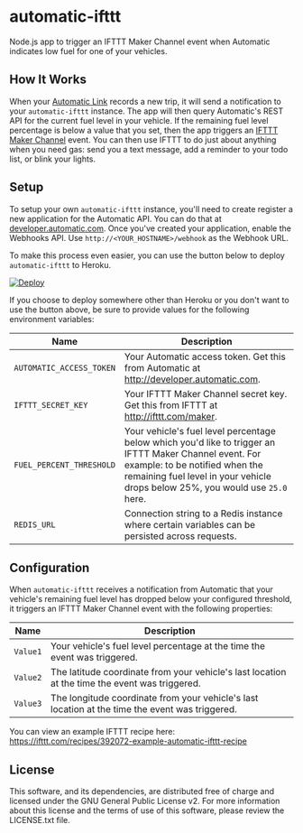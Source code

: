 # automatic-ifttt
Node.js app to trigger an IFTTT Maker Channel event when Automatic indicates low fuel for one of your vehicles.

## How It Works
When your [Automatic Link](https://www.automatic.com/) records a new trip, it will send a notification to your `automatic-ifttt` instance. The app will then query Automatic's REST API for the current fuel level in your vehicle. If the remaining fuel level percentage is below a value that you set, then the app triggers an [IFTTT Maker Channel](http://ifttt.com/maker) event. You can then use IFTTT to do just about anything when you need gas: send you a text message, add a reminder to your todo list, or blink your lights.

## Setup
To setup your own `automatic-ifttt` instance, you'll need to create register a new application for the Automatic API. You can do that at [developer.automatic.com](http://developer.automatic.com). Once you've created your application, enable the Webhooks API. Use `http://<YOUR_HOSTNAME>/webhook` as the Webhook URL.

To make this process even easier, you can use the button below to deploy `automatic-ifttt` to Heroku.

[![Deploy](https://www.herokucdn.com/deploy/button.svg)](https://heroku.com/deploy)

If you choose to deploy somewhere other than Heroku or you don't want to use the button above, be sure to provide values for the following environment variables:

| Name                     | Description                                                                                                                                                                                                                |
| ------------------------ | -------------------------------------------------------------------------------------------------------------------------------------------------------------------------------------------------------------------------- |
| `AUTOMATIC_ACCESS_TOKEN` | Your Automatic access token. Get this from Automatic at http://developer.automatic.com.                                                                                                                                    |
| `IFTTT_SECRET_KEY`       | Your IFTTT Maker Channel secret key. Get this from IFTTT at http://ifttt.com/maker.                                                                                                                                        |
| `FUEL_PERCENT_THRESHOLD` | Your vehicle's fuel level percentage below which you'd like to trigger an IFTTT Maker Channel event. For example: to be notified when the remaining fuel level in your vehicle drops below 25%, you would use `25.0` here. |
| `REDIS_URL`              | Connection string to a Redis instance where certain variables can be persisted across requests.                                                                                                                            |

## Configuration
When `automatic-ifttt` receives a notification from Automatic that your vehicle's remaining fuel level has dropped below your configured threshold, it triggers an IFTTT Maker Channel event with the following properties:

| Name     | Description                                                                                     |
| -------- | ----------------------------------------------------------------------------------------------- |
| `Value1` | Your vehicle's fuel level percentage at the time the event was triggered.                       |
| `Value2` | The latitude coordinate from your vehicle's last location at the time the event was triggered.  |
| `Value3` | The longitude coordinate from your vehicle's last location at the time the event was triggered. |

You can view an example IFTTT recipe here: https://ifttt.com/recipes/392072-example-automatic-ifttt-recipe

## License
This software, and its dependencies, are distributed free of charge and licensed under the GNU General Public License v2. For more information about this license and the terms of use of this software, please review the LICENSE.txt file.
